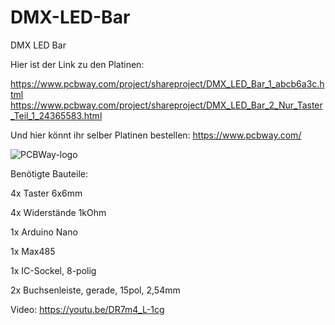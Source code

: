 # DMX-LED-Bar
DMX LED Bar

Hier ist der Link zu den Platinen:

https://www.pcbway.com/project/shareproject/DMX_LED_Bar_1_abcb6a3c.html
https://www.pcbway.com/project/shareproject/DMX_LED_Bar_2_Nur_Taster_Teil_1_24365583.html

Und hier könnt ihr selber Platinen bestellen: https://www.pcbway.com/

![PCBWay-logo](https://github.com/18-Sunil-18/DMX-LED-Bar/assets/70856050/bb180489-bf78-4b87-9770-177828271f65)


Benötigte Bauteile:

4x Taster 6x6mm

4x Widerstände 1kOhm

1x Arduino Nano

1x Max485

1x IC-Sockel, 8-polig

2x Buchsenleiste, gerade, 15pol, 2,54mm

Video: https://youtu.be/DR7m4_L-1cg
